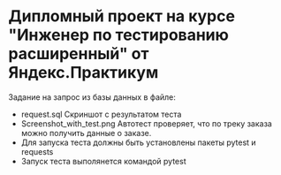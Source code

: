 ﻿# Дипломный проект на курсе "Инженер по тестированию расширенный" от Яндекс.Практикум
Задание на запрос из базы данных в файле: 
- request.sql
Скриншот с результатом теста
- Screenshot_with_test.png
Автотест проверяет, что по треку заказа можно получить данные о заказе.
- Для запуска теста должны быть установлены пакеты pytest и requests
- Запуск теста выполянется командой pytest